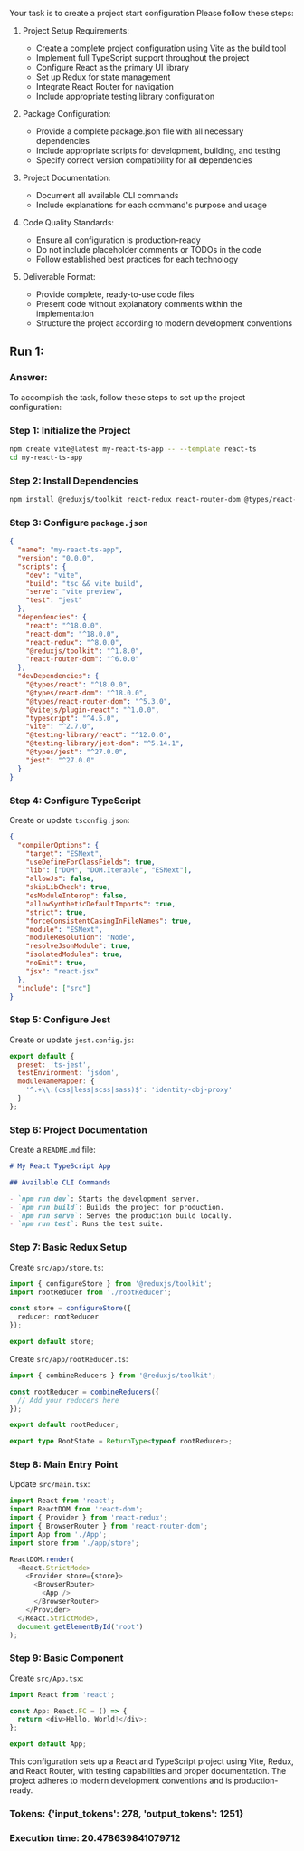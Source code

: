Your task is to create a project start configuration
Please follow these steps:

1. Project Setup Requirements:
   - Create a complete project configuration using Vite as the build tool
   - Implement full TypeScript support throughout the project
   - Configure React as the primary UI library
   - Set up Redux for state management
   - Integrate React Router for navigation
   - Include appropriate testing library configuration

2. Package Configuration:
   - Provide a complete package.json file with all necessary dependencies
   - Include appropriate scripts for development, building, and testing
   - Specify correct version compatibility for all dependencies

3. Project Documentation:
   - Document all available CLI commands
   - Include explanations for each command's purpose and usage

4. Code Quality Standards:
   - Ensure all configuration is production-ready
   - Do not include placeholder comments or TODOs in the code
   - Follow established best practices for each technology

5. Deliverable Format:
   - Provide complete, ready-to-use code files
   - Present code without explanatory comments within the implementation
   - Structure the project according to modern development conventions
## Run 1:
### Answer:
To accomplish the task, follow these steps to set up the project configuration:

### Step 1: Initialize the Project
```bash
npm create vite@latest my-react-ts-app -- --template react-ts
cd my-react-ts-app
```

### Step 2: Install Dependencies
```bash
npm install @reduxjs/toolkit react-redux react-router-dom @types/react-router-dom @testing-library/react @testing-library/jest-dom @types/jest
```

### Step 3: Configure `package.json`
```json
{
  "name": "my-react-ts-app",
  "version": "0.0.0",
  "scripts": {
    "dev": "vite",
    "build": "tsc && vite build",
    "serve": "vite preview",
    "test": "jest"
  },
  "dependencies": {
    "react": "^18.0.0",
    "react-dom": "^18.0.0",
    "react-redux": "^8.0.0",
    "@reduxjs/toolkit": "^1.8.0",
    "react-router-dom": "^6.0.0"
  },
  "devDependencies": {
    "@types/react": "^18.0.0",
    "@types/react-dom": "^18.0.0",
    "@types/react-router-dom": "^5.3.0",
    "@vitejs/plugin-react": "^1.0.0",
    "typescript": "^4.5.0",
    "vite": "^2.7.0",
    "@testing-library/react": "^12.0.0",
    "@testing-library/jest-dom": "^5.14.1",
    "@types/jest": "^27.0.0",
    "jest": "^27.0.0"
  }
}
```

### Step 4: Configure TypeScript
Create or update `tsconfig.json`:
```json
{
  "compilerOptions": {
    "target": "ESNext",
    "useDefineForClassFields": true,
    "lib": ["DOM", "DOM.Iterable", "ESNext"],
    "allowJs": false,
    "skipLibCheck": true,
    "esModuleInterop": false,
    "allowSyntheticDefaultImports": true,
    "strict": true,
    "forceConsistentCasingInFileNames": true,
    "module": "ESNext",
    "moduleResolution": "Node",
    "resolveJsonModule": true,
    "isolatedModules": true,
    "noEmit": true,
    "jsx": "react-jsx"
  },
  "include": ["src"]
}
```

### Step 5: Configure Jest
Create or update `jest.config.js`:
```javascript
export default {
  preset: 'ts-jest',
  testEnvironment: 'jsdom',
  moduleNameMapper: {
    '^.+\\.(css|less|scss|sass)$': 'identity-obj-proxy'
  }
};
```

### Step 6: Project Documentation
Create a `README.md` file:
```markdown
# My React TypeScript App

## Available CLI Commands

- `npm run dev`: Starts the development server.
- `npm run build`: Builds the project for production.
- `npm run serve`: Serves the production build locally.
- `npm run test`: Runs the test suite.
```

### Step 7: Basic Redux Setup
Create `src/app/store.ts`:
```typescript
import { configureStore } from '@reduxjs/toolkit';
import rootReducer from './rootReducer';

const store = configureStore({
  reducer: rootReducer
});

export default store;
```

Create `src/app/rootReducer.ts`:
```typescript
import { combineReducers } from '@reduxjs/toolkit';

const rootReducer = combineReducers({
  // Add your reducers here
});

export default rootReducer;

export type RootState = ReturnType<typeof rootReducer>;
```

### Step 8: Main Entry Point
Update `src/main.tsx`:
```typescript
import React from 'react';
import ReactDOM from 'react-dom';
import { Provider } from 'react-redux';
import { BrowserRouter } from 'react-router-dom';
import App from './App';
import store from './app/store';

ReactDOM.render(
  <React.StrictMode>
    <Provider store={store}>
      <BrowserRouter>
        <App />
      </BrowserRouter>
    </Provider>
  </React.StrictMode>,
  document.getElementById('root')
);
```

### Step 9: Basic Component
Create `src/App.tsx`:
```typescript
import React from 'react';

const App: React.FC = () => {
  return <div>Hello, World!</div>;
};

export default App;
```

This configuration sets up a React and TypeScript project using Vite, Redux, and React Router, with testing capabilities and proper documentation. The project adheres to modern development conventions and is production-ready.

### Tokens: {'input_tokens': 278, 'output_tokens': 1251}
### Execution time: 20.478639841079712
